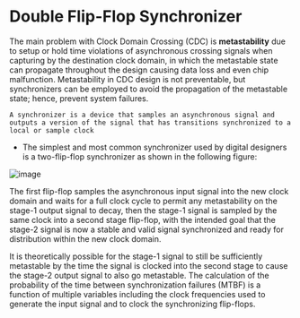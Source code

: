 # Double Flip-Flop Synchronizer

The main problem with Clock Domain Crossing (CDC) is **metastability** due to setup or hold time violations of asynchronous crossing signals when capturing by the destination clock domain, in which the metastable state can propagate throughout the design causing data loss and even chip malfunction. Metastability in CDC design is not preventable, but synchronizers can be employed to avoid the propagation of the metastable state; hence, prevent system failures.

```A synchronizer is a device that samples an asynchronous signal and outputs a version of the signal that has transitions synchronized to a local or sample clock```


 - The simplest and most common synchronizer used by digital designers is a two-flip-flop synchronizer as shown in the following figure:

![image](https://github.com/MahmouodMagdi/Clock-Domain-Crossing-Synchronizers/assets/72949261/0088bb24-f5a3-403f-935d-52762daa469a)


The first flip-flop samples the asynchronous input signal into the new clock domain and waits for a full clock cycle to permit any metastability on the stage-1 output signal to decay, then the stage-1 signal is sampled by the same clock into a second stage flip-flop, with the intended goal that the stage-2 signal is now a stable and valid signal synchronized and ready for distribution within the new clock domain.


It is theoretically possible for the stage-1 signal to still be sufficiently metastable by the time the signal is clocked into the second stage to cause the stage-2 output signal to also go metastable.
The calculation of the probability of the time between synchronization failures (MTBF) is a function of multiple variables including the clock frequencies used to generate the input signal and to clock the synchronizing flip-flops. 



